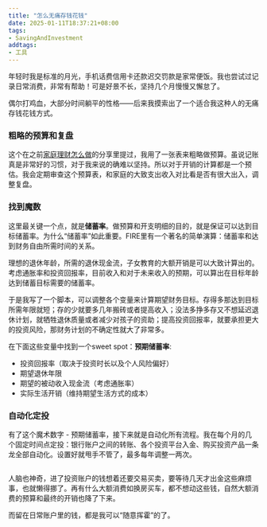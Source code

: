 ```yaml
---
title: "怎么无痛存钱花钱"
date: 2025-01-11T18:37:21+08:00
tags:
- SavingAndInvestment
addtags:
- 工具
---
```


年轻时我是标准的月光，手机话费信用卡还款迟交罚款是家常便饭。我也尝试过记录日常消费，非常有帮助！可是好景不长，坚持几个月慢慢又懈怠了。

偶尔打鸡血，大部分时间躺平的性格——后来我摸索出了一个适合我这种人的无痛存钱花钱方式。

### 粗略的预算和复盘

这个在之前[家庭理财怎么做](/cn/posts/income-earning-family-wealth-management/)的分享里提过，我用了一张表来粗略做预算。虽说记账真是非常好的习惯，对于我来说的确难以坚持。所以对于开销的计算都是一个预估。我会定期审查这个预算表，和家庭的大致支出收入对比看是否有很大出入，调整复盘。

### 找到魔数

这里最关键一个点，就是**储蓄率**。做预算和开支明细的目的，就是保证可以达到目标储蓄率。为什么“储蓄率”如此重要。FIRE里有一个著名的简单演算：储蓄率和达到财务自由所需时间的关系。

理想的退休年龄，所需的退休现金流，子女教育的大额开销是可以大致计算出的。考虑通胀率和投资回报率，目前收入和对于未来收入的预期，可以算出在目标年龄达到储蓄目标需要的储蓄率。

于是我写了一个脚本，可以调整各个变量来计算期望财务目标。存得多那达到目标所需年限就短；存的少就要多几年搬砖或者提高收入；没法多挣多存又不想延迟退休计划，就牺牲退休质量或者减少对孩子的资助；提高投资回报率，就要承担更大的投资风险，那财务计划的不确定性就大了非常多。

在下面这些变量中找到一个sweet spot：**预期储蓄率**:

- 投资回报率（取决于投资时长以及个人风险偏好）
- 期望退休年限
- 期望的被动收入现金流（考虑通胀率）
- 实际生活开销（维持期望生活方式的成本）

### 自动化定投

有了这个魔术数字 - 预期储蓄率，接下来就是自动化所有流程。我在每个月的几个固定时间点定投：银行账户之间的转账、各个投资平台入金、购买投资产品一条龙全部自动化。设置好就甩手不管了，最多每年调整一两次。

<div>
    <span class="image fit" style="max-width: 1000px;"><img src="https://s3.ap-southeast-1.amazonaws.com/littlecheesecake.me/money.sense/save_and_spend_effortlessly/FIRE-monthly-income-distribution-2024-hidecost.png" alt="" /></span>
</div>

人脑也神奇，进了投资账户的钱想着还要交易买卖，要等待几天才出金这些麻烦事，也就懒得挪了。再有什么大额消费如换房买车，都不想动这些钱，自然大额消费的预算和最终的开销也降了下来。

而留在日常账户里的钱，都是我可以“随意挥霍”的了。

